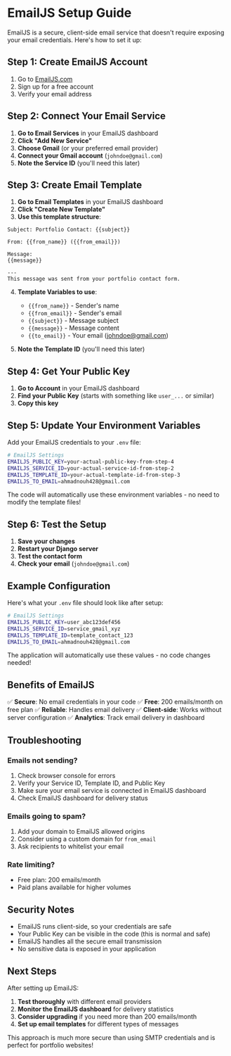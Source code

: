 # EmailJS Setup Guide

EmailJS is a secure, client-side email service that doesn't require exposing your email credentials. Here's how to set it up:

## Step 1: Create EmailJS Account

1. Go to [EmailJS.com](https://www.emailjs.com/)
2. Sign up for a free account
3. Verify your email address

## Step 2: Connect Your Email Service

1. **Go to Email Services** in your EmailJS dashboard
2. **Click "Add New Service"**
3. **Choose Gmail** (or your preferred email provider)
4. **Connect your Gmail account** (`johndoe@gmail.com`)
5. **Note the Service ID** (you'll need this later)

## Step 3: Create Email Template

1. **Go to Email Templates** in your EmailJS dashboard
2. **Click "Create New Template"**
3. **Use this template structure**:

```
Subject: Portfolio Contact: {{subject}}

From: {{from_name}} ({{from_email}})

Message:
{{message}}

---
This message was sent from your portfolio contact form.
```

4. **Template Variables to use**:
   - `{{from_name}}` - Sender's name
   - `{{from_email}}` - Sender's email
   - `{{subject}}` - Message subject
   - `{{message}}` - Message content
   - `{{to_email}}` - Your email (johndoe@gmail.com)

5. **Note the Template ID** (you'll need this later)

## Step 4: Get Your Public Key

1. **Go to Account** in your EmailJS dashboard
2. **Find your Public Key** (starts with something like `user_...` or similar)
3. **Copy this key**

## Step 5: Update Your Environment Variables

Add your EmailJS credentials to your `.env` file:

```bash
# EmailJS Settings
EMAILJS_PUBLIC_KEY=your-actual-public-key-from-step-4
EMAILJS_SERVICE_ID=your-actual-service-id-from-step-2
EMAILJS_TEMPLATE_ID=your-actual-template-id-from-step-3
EMAILJS_TO_EMAIL=ahmadnouh428@gmail.com
```

The code will automatically use these environment variables - no need to modify the template files!

## Step 6: Test the Setup

1. **Save your changes**
2. **Restart your Django server**
3. **Test the contact form**
4. **Check your email** (`johndoe@gmail.com`)

## Example Configuration

Here's what your `.env` file should look like after setup:

```bash
# EmailJS Settings
EMAILJS_PUBLIC_KEY=user_abc123def456
EMAILJS_SERVICE_ID=service_gmail_xyz
EMAILJS_TEMPLATE_ID=template_contact_123
EMAILJS_TO_EMAIL=ahmadnouh428@gmail.com
```

The application will automatically use these values - no code changes needed!

## Benefits of EmailJS

✅ **Secure**: No email credentials in your code
✅ **Free**: 200 emails/month on free plan
✅ **Reliable**: Handles email delivery
✅ **Client-side**: Works without server configuration
✅ **Analytics**: Track email delivery in dashboard

## Troubleshooting

### Emails not sending?
1. Check browser console for errors
2. Verify your Service ID, Template ID, and Public Key
3. Make sure your email service is connected in EmailJS dashboard
4. Check EmailJS dashboard for delivery status

### Emails going to spam?
1. Add your domain to EmailJS allowed origins
2. Consider using a custom domain for `from_email`
3. Ask recipients to whitelist your email

### Rate limiting?
- Free plan: 200 emails/month
- Paid plans available for higher volumes

## Security Notes

- EmailJS runs client-side, so your credentials are safe
- Your Public Key can be visible in the code (this is normal and safe)
- EmailJS handles all the secure email transmission
- No sensitive data is exposed in your application

## Next Steps

After setting up EmailJS:

1. **Test thoroughly** with different email providers
2. **Monitor the EmailJS dashboard** for delivery statistics
3. **Consider upgrading** if you need more than 200 emails/month
4. **Set up email templates** for different types of messages

This approach is much more secure than using SMTP credentials and is perfect for portfolio websites!